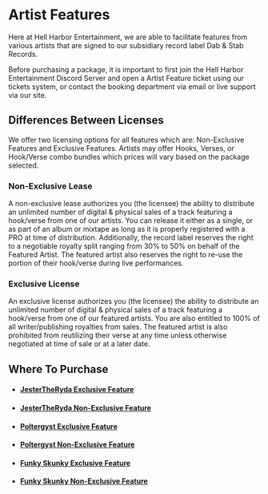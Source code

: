 # Artist Features
Here at Hell Harbor Entertainment, we are able to facilitate features from various artists that are signed to our subsidiary record label Dab & Stab Records.

Before purchasing a package, it is important to first join the Hell Harbor Entertainment Discord Server and open a Artist Feature ticket using our tickets system, or contact the booking department via email or live support via our site. 

## Differences Between Licenses
We offer two licensing options for all features which are: Non-Exclusive Features and Exclusive Features. Artists may offer Hooks, Verses, or Hook/Verse combo bundles which prices will vary based on the package selected. 

### Non-Exclusive Lease
A non-exclusive lease authorizes you (the licensee) the ability to distribute an unlimited number of digital & physical sales of a track featuring a hook/verse from one of our artists. You can release it either as a single, or as part of an album or mixtape as long as it is properly registered with a PRO at time of distribution. Additionally, the record label reserves the right to a negotiable royalty split ranging from 30% to 50% on behalf of the Featured Artist.  The featured artist also reserves the right to re-use the portion of their hook/verse during live performances. 

### Exclusive License
An exclusive license authorizes you (the licensee) the ability to distribute an unlimited number of digital & physical sales of a track featuring a hook/verse from one of our featured artists. You are also entitled to 100% of all writer/publishing royalties from sales. The featured artist is also prohibited from reutilizing their verse at any time unless otherwise negotiated at time of sale or at a later date.

## Where To Purchase
- #### [JesterTheRyda Exclusive Feature](https://ko-fi.com/s/bbcb21b0d6)
- #### [JesterTheRyda Non-Exclusive Feature](https://ko-fi.com/s/424954128a)
- #### [Poltergyst Exclusive Feature](https://ko-fi.com/s/78544c7085)
- #### [Poltergyst Non-Exclusive Feature](https://ko-fi.com/s/895ddc10ce)
- #### [Funky Skunky Exclusive Feature](https://ko-fi.com/s/3ef067f0b4)
- #### [Funky Skunky Non-Exclusive Feature](https://ko-fi.com/s/0db443a604)